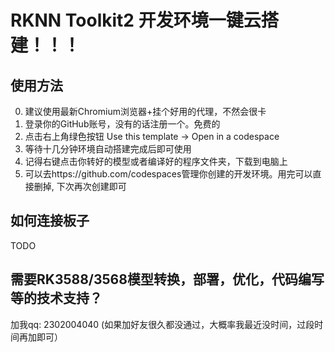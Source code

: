 # RKNN Toolkit2 开发环境一键云搭建！！！

## 使用方法

0. 建议使用最新Chromium浏览器+挂个好用的代理，不然会很卡
1. 登录你的GitHub账号，没有的话注册一个。免费的
2. 点击右上角绿色按钮 Use this template -> Open in a codespace
3. 等待十几分钟环境自动搭建完成后即可使用
4. 记得右键点击你转好的模型或者编译好的程序文件夹，下载到电脑上
5. 可以去https://github.com/codespaces管理你创建的开发环境。用完可以直接删掉, 下次再次创建即可
   
## 如何连接板子

TODO

## 需要RK3588/3568模型转换，部署，优化，代码编写等的技术支持？

加我qq: 2302004040  (如果加好友很久都没通过，大概率我最近没时间，过段时间再加即可）

